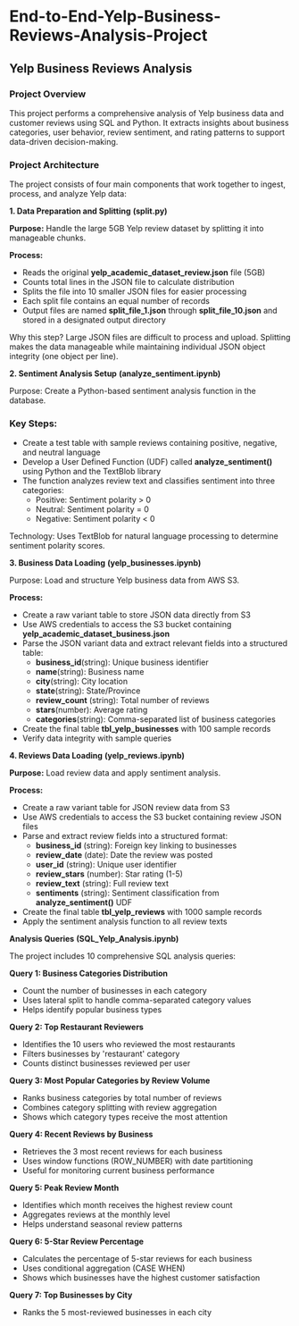 # End-to-End-Yelp-Business-Reviews-Analysis-Project

## Yelp Business Reviews Analysis
### Project Overview
This project performs a comprehensive analysis of Yelp business data and customer reviews using SQL and Python. It extracts insights about business categories, user behavior, review sentiment, and rating patterns to support data-driven decision-making.

### Project Architecture
The project consists of four main components that work together to ingest, process, and analyze Yelp data:

**1. Data Preparation and Splitting** **(split.py)**

**Purpose:** Handle the large 5GB Yelp review dataset by splitting it into manageable chunks.

**Process:**
- Reads the original **yelp_academic_dataset_review.json** file (5GB)
- Counts total lines in the JSON file to calculate distribution
- Splits the file into 10 smaller JSON files for easier processing
- Each split file contains an equal number of records
- Output files are named **split_file_1.json** through **split_file_10.json** and stored in a designated output directory

Why this step? Large JSON files are difficult to process and upload. Splitting makes the data manageable while maintaining individual JSON object integrity (one object per line).

**2. Sentiment Analysis Setup**
**(analyze_sentiment.ipynb)**

Purpose: Create a Python-based sentiment analysis function in the database.

### Key Steps:
  - Create a test table with sample reviews containing positive, negative, and neutral language
  - Develop a User Defined Function (UDF) called **analyze_sentiment()** using Python and the TextBlob library
  - The function analyzes review text and classifies sentiment into three categories:
      - Positive: Sentiment polarity > 0
      - Neutral: Sentiment polarity = 0
      - Negative: Sentiment polarity < 0
        
Technology: Uses TextBlob for natural language processing to determine sentiment polarity scores.

**3. Business Data Loading** **(yelp_businesses.ipynb)**

Purpose: Load and structure Yelp business data from AWS S3.

**Process:**
  - Create a raw variant table to store JSON data directly from S3
  - Use AWS credentials to access the S3 bucket containing
          **yelp_academic_dataset_business.json**
  - Parse the JSON variant data and extract relevant fields into a structured table:
      - **business_id**(string): Unique business identifier
      - **name**(string): Business name
      - **city**(string): City location
      - **state**(string): State/Province
      - **review_count** (string): Total number of reviews
      - **stars**(number): Average rating
      - **categories**(string): Comma-separated list of business categories
  - Create the final table **tbl_yelp_businesses** with 100 sample records
  - Verify data integrity with sample queries

**4. Reviews Data Loading** **(yelp_reviews.ipynb)**

**Purpose:** Load review data and apply sentiment analysis.

**Process:**
  - Create a raw variant table for JSON review data from S3
  - Use AWS credentials to access the S3 bucket containing review JSON files
  - Parse and extract review fields into a structured format:
      - **business_id** (string): Foreign key linking to businesses
      - **review_date** (date): Date the review was posted
      - **user_id** (string): Unique user identifier
      - **review_stars** (number): Star rating (1-5)
      - **review_text** (string): Full review text
      - **sentiments** (string): Sentiment classification from **analyze_sentiment()** UDF
  - Create the final table **tbl_yelp_reviews** with 1000 sample records
  - Apply the sentiment analysis function to all review texts

**Analysis Queries** **(SQL_Yelp_Analysis.ipynb)**

The project includes 10 comprehensive SQL analysis queries:

**Query 1: Business Categories Distribution**
  - Count the number of businesses in each category
  - Uses lateral split to handle comma-separated category values
  - Helps identify popular business types

  **Query 2: Top Restaurant Reviewers**
  - Identifies the 10 users who reviewed the most restaurants
  - Filters businesses by 'restaurant' category
  - Counts distinct businesses reviewed per user

**Query 3: Most Popular Categories by Review Volume**
  - Ranks business categories by total number of reviews
  - Combines category splitting with review aggregation
  - Shows which category types receive the most attention

**Query 4: Recent Reviews by Business**
  - Retrieves the 3 most recent reviews for each business
  - Uses window functions (ROW_NUMBER) with date partitioning
  - Useful for monitoring current business performance

**Query 5: Peak Review Month**
  - Identifies which month receives the highest review count
  - Aggregates reviews at the monthly level
  - Helps understand seasonal review patterns

**Query 6: 5-Star Review Percentage**
  - Calculates the percentage of 5-star reviews for each business
  - Uses conditional aggregation (CASE WHEN)
  - Shows which businesses have the highest customer satisfaction

**Query 7: Top Businesses by City**
  - Ranks the 5 most-reviewed businesses in each city
